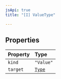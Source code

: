 ```yaml
---
jsApi: true
title: "[I] ValueType"

---
```

## Properties

| Property | Type |
| :------ | :------ |
| `kind` | `"Value"` |
| `target` | [`Type`](../type-aliases/Type.md) |
